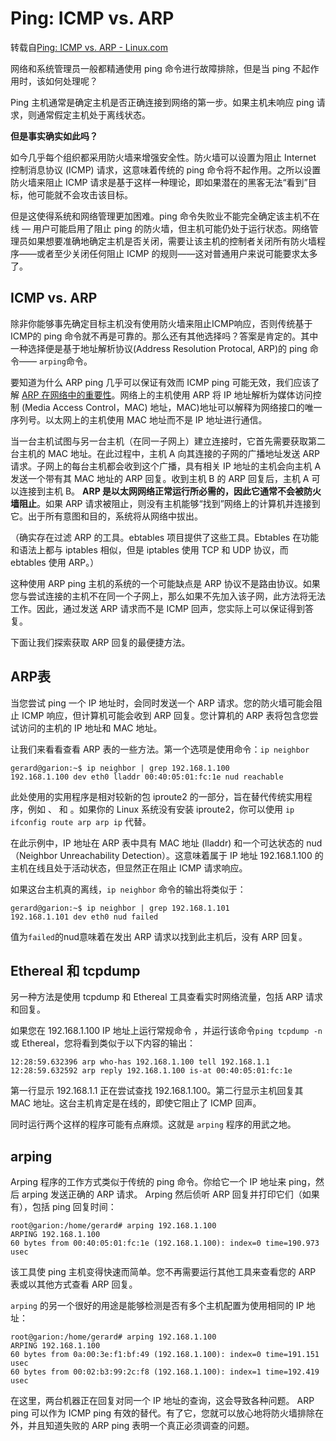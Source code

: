 # Ping: ICMP vs. ARP

转载自[Ping: ICMP vs. ARP - Linux.com](https://www.linux.com/news/ping-icmp-vs-arp/)

网络和系统管理员一般都精通使用 ping 命令进行故障排除，但是当 ping 不起作用时，该如何处理呢？

Ping 主机通常是确定主机是否正确连接到网络的第一步。如果主机未响应 ping 请求，则通常假定主机处于离线状态。

**但是事实确实如此吗？**

如今几乎每个组织都采用防火墙来增强安全性。防火墙可以设置为阻止 Internet 控制消息协议 (ICMP) 请求，这意味着传统的 ping 命令将不起作用。之所以设置防火墙来阻止 ICMP 请求是基于这样一种理论，即如果潜在的黑客无法“看到”目标，他可能就不会攻击该目标。

但是这使得系统和网络管理更加困难。ping 命令失败业不能完全确定该主机不在线 — 用户可能启用了阻止 ping 的防火墙，但主机可能仍处于运行状态。网络管理员如果想要准确地确定主机是否关闭，需要让该主机的控制者关闭所有防火墙程序——或者至少关闭任何阻止 ICMP 的规则——这对普通用户来说可能要求太多了。

## ICMP vs. ARP

除非你能够事先确定目标主机没有使用防火墙来阻止ICMP响应，否则传统基于 ICMP的 ping 命令就不再是可靠的。那么还有其他选择吗？答案是肯定的。其中一种选择便是基于地址解析协议(Address Resolution Protocal, ARP)的 ping 命令—— `arping`命令。

要知道为什么 ARP ping 几乎可以保证有效而 ICMP ping 可能无效，我们应该了解 [ARP 在网络中的重要性](http://www.geocities.com/SiliconValley/Vista/8672/network/arp.html)。网络上的主机使用 ARP 将 IP 地址解析为媒体访问控制 (Media Access Control，MAC) 地址，MAC)地址可以解释为网络接口的唯一序列号。以太网上的主机使用 MAC 地址而不是 IP 地址进行通信。

当一台主机试图与另一台主机（在同一子网上）建立连接时，它首先需要获取第二台主机的 MAC 地址。在此过程中，主机 A 向其连接的子网的广播地址发送 ARP 请求。子网上的每台主机都会收到这个广播，具有相关 IP 地址的主机会向主机 A 发送一个带有其 MAC 地址的 ARP 回复。收到主机 B 的 ARP 回复后，主机 A 可以连接到主机 B。
**ARP 是以太网网络正常运行所必需的，因此它通常不会被防火墙阻止**。如果 ARP 请求被阻止，则没有主机能够“找到”网络上的计算机并连接到它。出于所有意图和目的，系统将从网络中拔出。

（确实存在过滤 ARP 的工具。ebtables 项目提供了这些工具。Ebtables 在功能和语法上都与 iptables 相似，但是 iptables 使用 TCP 和 UDP 协议，而 ebtables 使用 ARP。）

这种使用 ARP ping 主机的系统的一个可能缺点是 ARP 协议不是路由协议。如果您与尝试连接的主机不在同一个子网上，那么如果不先加入该子网，此方法将无法工作。因此，通过发送 ARP 请求而不是 ICMP 回声，您实际上可以保证得到答复。

下面让我们探索获取 ARP 回复的最便捷方法。

## ARP表

当您尝试 ping 一个 IP 地址时，会同时发送一个 ARP 请求。您的防火墙可能会阻止 ICMP 响应，但计算机可能会收到 ARP 回复。您计算机的 ARP 表将包含您尝试访问的主机的 IP 地址和 MAC 地址。

让我们来看看查看 ARP 表的一些方法。第一个选项是使用命令：`ip neighbor`

```shell
gerard@garion:~$ ip neighbor | grep 192.168.1.100
192.168.1.100 dev eth0 lladdr 00:40:05:01:fc:1e nud reachable
```

此处使用的实用程序是相对较新的包 iproute2 的一部分，旨在替代传统实用程序，例如 、 和 。如果你的 Linux 系统没有安装 iproute2，你可以使用 `ip ifconfig route arp arp ip` 代替。

在此示例中，IP 地址在 ARP 表中具有 MAC 地址 (lladdr) 和一个可达状态的 nud（Neighbor Unreachability Detection）。这意味着属于 IP 地址 192.168.1.100 的主机在线且处于活动状态，但显然正在阻止 ICMP 请求响应。

如果这台主机真的离线，`ip neighbor` 命令的输出将类似于：

```shell
gerard@garion:~$ ip neighbor | grep 192.168.1.101
192.168.1.101 dev eth0 nud failed
```

值为`failed`的nud意味着在发出 ARP 请求以找到此主机后，没有 ARP 回复。

## Ethereal 和 tcpdump

另一种方法是使用 tcpdump 和 Ethereal 工具查看实时网络流量，包括 ARP 请求和回复。

如果您在 192.168.1.100 IP 地址上运行常规命令 ，并运行该命令`ping tcpdump -n`或 Ethereal，您将看到类似于以下内容的输出：

```shell
12:28:59.632396 arp who-has 192.168.1.100 tell 192.168.1.1
12:28:59.632592 arp reply 192.168.1.100 is-at 00:40:05:01:fc:1e
```

第一行显示 192.168.1.1 正在尝试查找 192.168.1.100。第二行显示主机回复其 MAC 地址。这台主机肯定是在线的，即使它阻止了 ICMP 回声。

同时运行两个这样的程序可能有点麻烦。这就是 `arping` 程序的用武之地。

## arping

Arping 程序的工作方式类似于传统的 ping 命令。你给它一个 IP 地址来 ping，然后 arping 发送正确的 ARP 请求。 Arping 然后侦听 ARP 回复并打印它们（如果有），包括 ping 回复时间：

```shell
root@garion:/home/gerard# arping 192.168.1.100
ARPING 192.168.1.100
60 bytes from 00:40:05:01:fc:1e (192.168.1.100): index=0 time=190.973
usec
```

该工具使 ping 主机变得快速而简单。您不再需要运行其他工具来查看您的 ARP 表或以其他方式查看 ARP 回复。

`arping` 的另一个很好的用途是能够检测是否有多个主机配置为使用相同的 IP 地址：

```shell
root@garion:/home/gerard# arping 192.168.1.100
ARPING 192.168.1.100
60 bytes from 0a:00:3e:f1:bf:49 (192.168.1.100): index=0 time=191.151
usec
60 bytes from 00:02:b3:99:2c:f8 (192.168.1.100): index=1 time=192.419
usec
```

在这里，两台机器正在回复对同一个 IP 地址的查询，这会导致各种问题。
ARP ping 可以作为 ICMP ping 有效的替代。有了它，您就可以放心地将防火墙排除在外，并且知道失败的 ARP ping 表明一个真正必须调查的问题。